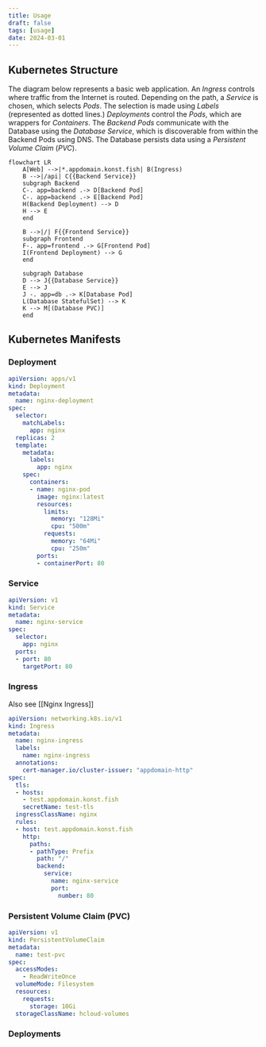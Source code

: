 ```yaml
---
title: Usage
draft: false
tags: [usage]
date: 2024-03-01
---
```


## Kubernetes Structure

The diagram below represents a basic web application. An *Ingress* controls where traffic from the Internet is routed. Depending on the path, a *Service* is chosen, which selects *Pods*. The selection is made using *Labels* (represented as dotted lines.) *Deployments* control the *Pods*, which are wrappers for *Containers*. The *Backend Pods* communicate with the Database using the *Database Service*, which is discoverable from within the Backend Pods using DNS. The Database persists data using a *Persistent Volume Claim* (*PVC*).

```mermaid
flowchart LR
    A[Web] -->|*.appdomain.konst.fish| B(Ingress)
    B -->|/api| C{{Backend Service}}
    subgraph Backend
    C-. app=backend .-> D[Backend Pod]
    C-. app=backend .-> E[Backend Pod]
    H(Backend Deployment) --> D
    H --> E
    end

    B -->|/| F{{Frontend Service}}
    subgraph Frontend
    F-. app=frontend .-> G[Frontend Pod]
    I(Frontend Deployment) --> G
    end

    subgraph Database
    D --> J{{Database Service}}
    E --> J
    J -. app=db .-> K[Database Pod]
    L(Database StatefulSet) --> K
    K --> M[(Database PVC)]
    end
```

## Kubernetes Manifests

### Deployment
```yaml
apiVersion: apps/v1
kind: Deployment
metadata:
  name: nginx-deployment
spec:
  selector:
    matchLabels:
      app: nginx
  replicas: 2
  template:
    metadata:
      labels:
        app: nginx
    spec:
      containers:
      - name: nginx-pod
        image: nginx:latest
        resources:
          limits:
            memory: "128Mi"
            cpu: "500m"
          requests:
            memory: "64Mi"
            cpu: "250m"
        ports:
        - containerPort: 80
```

### Service
```yaml
apiVersion: v1
kind: Service
metadata:
  name: nginx-service
spec:
  selector:
    app: nginx
  ports:
  - port: 80
    targetPort: 80

```

### Ingress

Also see [[Nginx Ingress]]

```yaml
apiVersion: networking.k8s.io/v1
kind: Ingress
metadata:
  name: nginx-ingress
  labels:
    name: nginx-ingress
  annotations:
    cert-manager.io/cluster-issuer: "appdomain-http"
spec:
  tls:
  - hosts:
    - test.appdomain.konst.fish
    secretName: test-tls
  ingressClassName: nginx
  rules:
  - host: test.appdomain.konst.fish
    http:
      paths:
      - pathType: Prefix
        path: "/"
        backend:
          service:
            name: nginx-service
            port: 
              number: 80
```

### Persistent Volume Claim (PVC)
```yaml
apiVersion: v1
kind: PersistentVolumeClaim
metadata:
  name: test-pvc
spec:
  accessModes:
    - ReadWriteOnce
  volumeMode: Filesystem
  resources:
    requests:
      storage: 10Gi
  storageClassName: hcloud-volumes
```

### Deployments